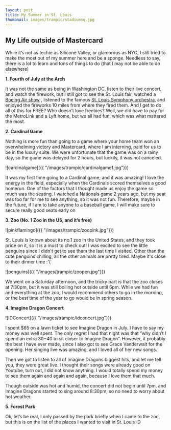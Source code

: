 ```yaml
---
layout: post
title: My Summer in St. Louis
thumbnail: images/trampic/stadiumsq.jpg
---
```



## My Life outside of Mastercard


While it’s not as techie as Silicone Valley, or glamorous as NYC, I still tried to make the most out of my summer here and be a sponge. Needless to say, there is a lot to learn and tons of things to do (that I may not be able to do elsewhere)

__1. Fourth of July at the Arch__


It was not the same as being in Washington DC, listen to their live concert, and watch the firework, but I still got to see the St. Louis fair, watched a [Boeing Air show](https://www.fairsaintlouis.org/wp-content/uploads/2018/05/Boeing-Air-Show-Performers-1.pdf) , listened to the famous [St. Louis Symphony orchestra](https://www.slso.org/), and enjoyed the fireworks 10 miles from where they fired them. And I get to do all of this for FREE? Who doesn’t love freebies? Well, we did have to pay for the MetroLink and a Lyft home, but we all had fun, which was what mattered the most.


__2. Cardinal Game__


Nothing is more fun than going to a game where your home team won an overwhelming victory and Mastercard, where I am interning, paid for us to be in the luxury suite. We were unfortunate that the game was on a rainy day, so the game was delayed for 2 hours, but luckily, it was not canceled.


![cardinalgame]({{ "/images/trampic/cardinalgame1.jpg"}})


It was my first time going to a Cardinal game, and it was amazing! I love the energy in the field, especially when the Cardinals scored themselves a good homerun. One of the factors that I thought made us enjoy the game so much was the seating. I watched a Nationals game 2 years ago, but my seat was too far for me to see anything, so it was not fun. Therefore, maybe in the future, if I am to take anyone to a baseball game, I will make sure to secure really good seats early on


__3. Zoo (No. 1 Zoo in the US, and it’s free)__


![pinkflamingo]({{ "/images/trampic/zoopink.jpg"}})



St. Louis is known about its no.1 zoo in the United States, and they took pride on it, so it is a must to check out! I was excited to see the little penguins since I didn't get to see them the last time I visited. Other than the cute penguins chilling, all the other animals are pretty tired. Maybe it's close to their dinner time :'(


![penguins]({{ "/images/trampic/zoopen.jpg"}})


We went on a Saturday afternoon, and the tricky part is that the zoo closes at 7:30pm, but it was still boiling hot outside until 6pm. While we had fun and everything at the zoo, I would recommend others to go in the morning, or the best time of the year to go would be in spring season.


__4. Imagine Dragon Concert__


![IDConcert]({{ "/images/trampic/idconcert.jpg"}})



I spent $65 on a lawn ticket to see Imagine Dragon in July. I have to say my money was well spent. The only regret I had that night was that “why didn’t I spend an extra $30-$40 to sit closer to Imagine Dragon”. However, it probably the best I have ever made, since I also got to see Grace Vanderwalt for the opening. Her singing live was amazing, and I loved all of her new songs.

Then we got to listen to all of Imagine Dragons biggest hits, and let me tell you, they were great live. I thought their songs were already good on Youtube, turn out, I did not know anything. I would totally spend my money to see them again and again and again, because I love them that much.


Though outside was hot and humid, the concert did not begin until 7pm, and Imagine Dragons started to sing around 8:30pm, so no need to worry about hot weather.


__5. Forest Park__


Ok, let’s be real, I only passed by the park briefly when I came to the zoo, but this is on the list of the places I wanted to visit in St. Louis :D
